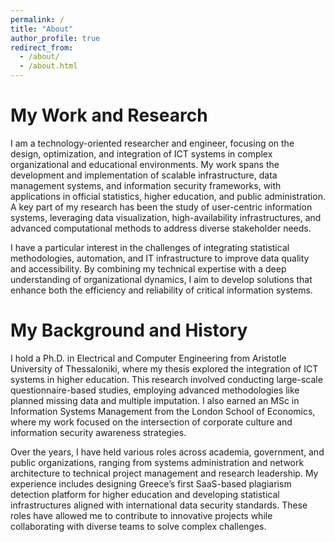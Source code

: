 ```yaml
---
permalink: /
title: "About"
author_profile: true
redirect_from: 
  - /about/
  - /about.html
---
```


My Work and Research
======
I am a technology-oriented researcher and engineer, focusing on the design, optimization, and integration of ICT systems in complex organizational and educational environments. My work spans the development and implementation of scalable infrastructure, data management systems, and information security frameworks, with applications in official statistics, higher education, and public administration. A key part of my research has been the study of user-centric information systems, leveraging data visualization, high-availability infrastructures, and advanced computational methods to address diverse stakeholder needs.

I have a particular interest in the challenges of integrating statistical methodologies, automation, and IT infrastructure to improve data quality and accessibility. By combining my technical expertise with a deep understanding of organizational dynamics, I aim to develop solutions that enhance both the efficiency and reliability of critical information systems.

My Background and History
======
I hold a Ph.D. in Electrical and Computer Engineering from Aristotle University of Thessaloniki, where my thesis explored the integration of ICT systems in higher education. This research involved conducting large-scale questionnaire-based studies, employing advanced methodologies like planned missing data and multiple imputation. I also earned an MSc in Information Systems Management from the London School of Economics, where my work focused on the intersection of corporate culture and information security awareness strategies.

Over the years, I have held various roles across academia, government, and public organizations, ranging from systems administration and network architecture to technical project management and research leadership. My experience includes designing Greece’s first SaaS-based plagiarism detection platform for higher education and developing statistical infrastructures aligned with international data security standards. These roles have allowed me to contribute to innovative projects while collaborating with diverse teams to solve complex challenges.